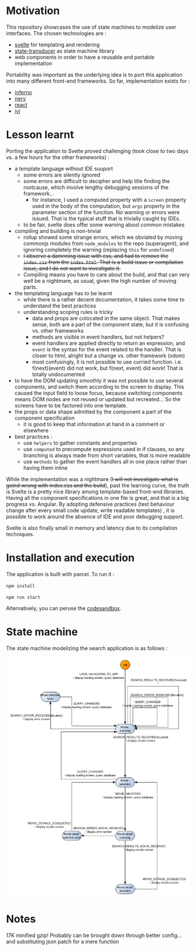 # Motivation
This repository showcases the use of state machines to modelize user interfaces. The chosen 
technologies are :
 - [svelte](https://svelte.technology/) for templating and rendering
 - [state-transducer](https://github.com/brucou/state-transducer) as state machine library
 - web components in order to have a reusable and portable implementation
 
Portability was important as the underlying idea is to port this application into many different
front-end frameworks. So far, implementation exists for :
  - [inferno](https://github.com/brucou/movie-search-app-inferno)
  - [nerv](https://github.com/brucou/movie-search-app-nerv)
  - [react](https://codesandbox.io/s/kwn3lx2qx7)
  - [ivi](https://github.com/brucou/movie-search-app-ivi)

# Lesson learnt
Porting the application to Svelte proved challenging (took close to two days vs. a few hours for 
the other frameworks) :
- a template language without IDE suuport
  - some errors are silently ignored
  - some errors are difficult to decipher and help litle finding the rootcause, which involve 
  lengthy debugging sessions of the framework...
    - for instance, I used a computed property with a `screen` property used in the body of the 
    computation, but `args` property in the parameter section of the function.  No warning or 
    errors were issued. That is the typical stuff that is trivially caught by IDEs.
  - to be fair, svelte does offer some warning about common mistakes
- compiling and building is non-trivial
  - rollup showed some strange errors, which we obviated by moving commonjs modules from 
  `node_modules` to the repo (superagent), and ignoring completely the warning (replacing `this` 
  for `undefined`)
  - ~~I observe a damnning issue with css, and had to remove the `index.css` from the `index.html`.
   That is a build issue or compilation issue, and I do not want to investigate it.~~
  - Compiling means you have to care about the build, and that can very well be a nightmare, as 
  usual, given the high number of moving parts.
- the templating language has to be learnt
  - while there is a rather decent documentation, it takes some time to understand the best 
  practices
  - understanding scoping rules is tricky
    - data and props are colocated in the same object. That makes sense, both are a part of the 
    component state, but it is confusing vs. other frameworks
    - methods are visible in event handlers, but not helpers?
    - event handlers are applied directly to return an expression, and `event` is the syntax for 
    the event related to the handler. That is closer to html, alright but a change vs. other 
    framework (vdom)
    - most confusingly, it is not possible to use curried function. i.e. f(next)(event) did not 
    work, but f(next, event) did work! That is totally undocumented
- to have the DOM updating smoothly it was not possible to use several components, and switch 
them according to the screen to display. This caused the input field to loose focus, because 
switching components means DOM nodes are not reused or updated but recreated... So the screens 
have to be factored into one template.
- the props or data shape admitted by the component a part of the component specification
  - it is good to keep that information at hand in a comment or elsewhere
- best practices :
  - use `helpers` to gather constants and properties
  - use `computed` to precompute expressions used in if clauses, so any branching is always made 
  from short variables, that is more readable
  - use `methods` to gather the event handlers all in one place rather than having them inline

While the implementation was a nightmare (~~I will not investigate what is 
goind wrong with index.css and the build~~), past the learning curve, the truth is Svelte is a 
pretty nice library among template-based front-end libraries. Having all the component 
specifications in one file is great, and that is a big progress vs. Angular. By adopting 
defensive practices (test behaviour change after every small code update, write readable templates)
, it is possible to work around the absence of IDE and poor debugging support.  

Svelte is also finally small in memory and latency due to its compilation techniques.

# Installation and execution
The application is built with parcel. To run it :

`npm install`

`npm run start`

Alternatively, you can peruse the [codesandbox](https://codesandbox.io/s/3x9x5v4kq5).

# State machine
The state machine modelizing the search application is as follows :

![](movie%20search%20good%20fsm%20corrected%20flowchart%20no%20emphasis%20switchMap.png)

# Notes
17K minified gzip! Probably can be brought down through better config... and substituting json 
patch for a mere function
